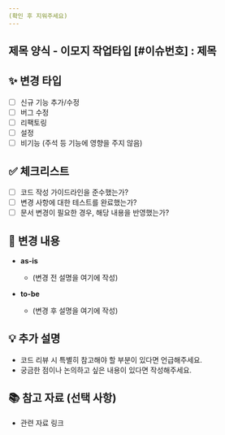 ```yaml
---
(확인 후 지워주세요)
---
```

제목 양식 - 이모지 작업타입 [#이슈번호] : 제목
---

## ✨ 변경 타입
* [ ] 신규 기능 추가/수정
* [ ] 버그 수정
* [ ] 리팩토링
* [ ] 설정
* [ ] 비기능 (주석 등 기능에 영향을 주지 않음)

## ✅ 체크리스트

* [ ] 코드 작성 가이드라인을 준수했는가?
* [ ] 변경 사항에 대한 테스트를 완료했는가?
* [ ] 문서 변경이 필요한 경우, 해당 내용을 반영했는가?

## 🚀 변경 내용
* **as-is**
  * (변경 전 설명을 여기에 작성)

* **to-be**
  * (변경 후 설명을 여기에 작성)

## 💡 추가 설명

* 코드 리뷰 시 특별히 참고해야 할 부분이 있다면 언급해주세요.
* 궁금한 점이나 논의하고 싶은 내용이 있다면 작성해주세요.

## 📚 참고 자료 (선택 사항)


* 관련 자료 링크
